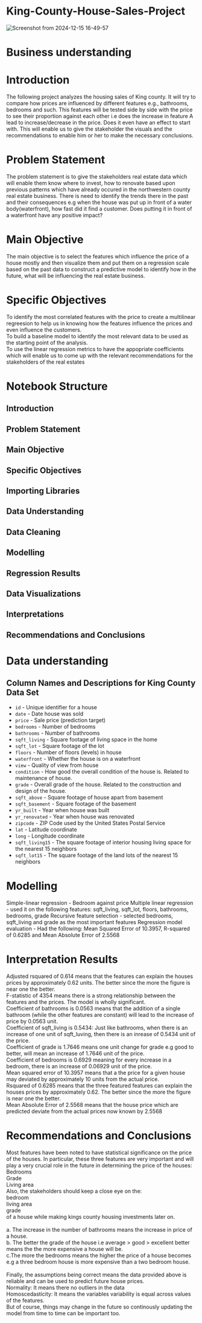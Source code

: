 # King-County-House-Sales-Project
![Screenshot from 2024-12-15 16-49-57](https://github.com/user-attachments/assets/54b91181-8c0d-4012-a58f-a3ce0ac2f06b)

# Business understanding
# Introduction
The following project analyzes the housing sales of King county. It will try to compare how prices are influenced by different features e.g., bathrooms, bedrooms and such. This features will be tested side by side with the price to see their proportion against each other i.e does the increase in feature A lead to increase/decrease in the price. Does it even have an effect to start with. This will enable us to give the stakeholder the visuals and the recommendations to enable him or her to make the necessary conclusions. 
# Problem Statement
The problem statement is to give the stakeholders real estate data which will enable them know where to invest, how to renovate based upon previous patterns which have already occured in the northwestern county real estate business. There is need to identify the trends there in the past and their consequences e.g when the house was put up in front of a water body(waterfront), how fast did it find a customer. Does putting it in front of a waterfront have any positive impact?
# Main Objective
The main objective is to select the features which influence the price of a house mostly and then visualize them and put them on a regression scale based on the past data to construct a predictive model to identify how in the future, what will be influencing the real estate business.
# Specific Objectives
To identify the most correlated features with the price to create a multilinear regreesion to help us in knowing how the features influence the prices and even influence the customers. </br>
To build a baseline model to identify the most relevant data to be used as the starting point of the analysis. </br>
To use the linear regression metrics to have the appopriate coefficients which will enable us to come up with the relevant recommendations for the stakeholders of the real estates 
# Notebook Structure
## Introduction </br>
## Problem Statement </br>
## Main Objective </br>
## Specific Objectives </br>
## Importing Libraries </br>
## Data Understanding </br>
## Data Cleaning </br>
## Modelling </br>
## Regression Results </br>
## Data Visualizations </br>
## Interpretations</br>
## Recommendations and Conclusions </br>
# Data understanding
## Column Names and Descriptions for King County Data Set
* `id` - Unique identifier for a house
* `date` - Date house was sold
* `price` - Sale price (prediction target)
* `bedrooms` - Number of bedrooms
* `bathrooms` - Number of bathrooms
* `sqft_living` - Square footage of living space in the home
* `sqft_lot` - Square footage of the lot
* `floors` - Number of floors (levels) in house
* `waterfront` - Whether the house is on a waterfront
* `view` - Quality of view from house
* `condition` - How good the overall condition of the house is. Related to maintenance of house.
* `grade` - Overall grade of the house. Related to the construction and design of the house.
* `sqft_above` - Square footage of house apart from basement
* `sqft_basement` - Square footage of the basement
* `yr_built` - Year when house was built
* `yr_renovated` - Year when house was renovated
* `zipcode` - ZIP Code used by the United States Postal Service
* `lat` - Latitude coordinate
* `long` - Longitude coordinate
* `sqft_living15` - The square footage of interior housing living space for the nearest 15 neighbors
* `sqft_lot15` - The square footage of the land lots of the nearest 15 neighbors

# Modelling
Simple-linear regression - Bedroom against price
Multiple linear regression - used it on the following features: sqft_living, sqft_lot, floors, bathrooms, bedrooms, grade
Recursive feature selection - selected bedrooms, sqft_living and grade as the most important features
Regression model evaluation - Had the following: Mean Squared Error of 10.3957, R-squared of 0.6285 and Mean Absolute Error of 2.5568

# Interpretation Results
Adjusted rsquared of 0.614 means that the features can explain the houses prices by approximately 0.62 units. The better since the more the figure is near one the better.</br>
F-statistic of 4354 means there is a strong relationship between the features and the prices. The model is wholly significant. </br>
Coefficient of bathrooms is 0.0563 means that the addition of a single bathroom (while the other features are constant) will lead to the increase of price by 0.0563 unit.</br>
Coefficient of sqft_living is 0.5434: Just like bathrooms, when there is an increase of one unit of sqft_luving, then there is an inrease of 0.5434 unit of the price. </br>
Coefficient of grade is 1.7646 means one unit change for grade e.g good to better, will mean an increase of 1.7646 unit of the price. </br>
Coefficient of bedrooms is 0.6929 meaning for every increase in a bedroom, there is an increase of 0.06929 unit of the price.</br>
Mean squared error of 10.3957 means that a the price for a given house may deviated by approximately 10 units from the actual price. </br>
Rsquared of 0.6285 means that the three featured features can explain the houses prices by approximately 0.62. The better since the more the figure is near one the better. </br>
Mean Absolute Error of 2.5568 means that the house price which are predicted deviate from the actual prices now known by 2.5568</br>

# Recommendations and Conclusions
Most features have been noted to have statistical significance on the price of the houses. In particular, these three features are very important and will play a very crucial role in the future in determining the price of the houses: </br>
Bedrooms <br>
Grade </br>
Living area </br>
Also, the stakeholders should keep a close eye on the: </br> bedroom </br> living area </br> grade </br>of a house while making kings county housing investments later on. </br>
</br>
a. The increase in the number of bathrooms means the increase in price of a house. </br>
b. The better the grade of the house i.e average > good > excellent better means the the more expensive a house will be. </br>
c.The more the bedrooms means the higher the price of a house becomes e.g a three bedroom house is more expensive than a two bedroom house. </br>
</br>
Finally, the assumptions being correct means the data provided above is reliable and can be used to predict future house prices. </br>
Normality: It means there no outliers in the data </br>
Homoscedasticity: It means the variables variability is equal across values of the features. </br>
But of course, things may change in the future so continously updating the model from time to time can be important too. </br>
